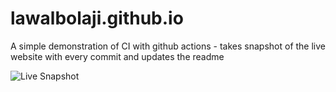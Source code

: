 # lawalbolaji.github.io
A simple demonstration of CI with github actions - takes snapshot of the live website with every commit and updates the readme

![Live Snapshot](https://s3.us-east-2.amazonaws.com/bonango.io-screenshots/pageShot.png)
